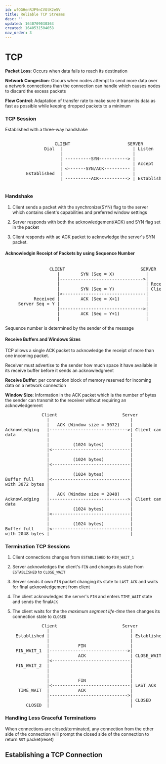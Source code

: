 ```yaml
---
id: wfOGHenRJP9nCVGtK2e5V
title: Reliable TCP Streams
desc: ''
updated: 1640709030363
created: 1640531504058
nav_order: 3
---
```


# TCP

**Packet Loss**: Occurs when data fails to reach its destination

**Network Congestion**: Occurs when nodes attempt to send more data over a network connections than the connection can handle which causes nodes to discard the excess packets

**Flow Control**: Adaptation of transfer rate to make sure it transmits data as fast as possible while keeping dropped packets to a minimum


### TCP Session

Established with a three-way handshake

<pre>

                   CLIENT                      SERVER
               Dial  |                           | Listen
                     |                           |
                     | ----------SYN-----------> |
                     |                           | Accept
                     | <-------SYN/ACK---------- |
        Established  |                           |
                     | ----------ACK-----------> | Established

</pre>

### Handshake

1. Client sends a packet with the synchronize(SYN) flag to the server which contains client's capabilities and preferred window settings

2. Server responds with both the acknowledgement(ACK) and SYN flag set in the packet

3. Client responds with ac ACK packet to acknowledge the server's SYN packet.


#### Acknowledgin Receipt of Packets by using Sequence Number
<pre>

                 CLIENT                             SERVER
                    |        SYN (Seq = X)            |
                    |-------------------------------->|
                    |                                 | Received
                    |        SYN (Seq = Y)            | Client Seq = X
                    |<--------------------------------|
           Received |        ACK (Seq = X+1)          |
     Server Seq = Y |                                 |
                    |-------------------------------->|
                    |        ACK (Seq = Y+1)          |
                    |                                 |
</pre>

Sequence number is determined by the sender of the message

#### Receive Buffers and Windows Sizes

TCP allows a single ACK packet to acknowledge the receipt of more than one incoming packet.

Receiver must advertise to the sender how much space it have available in its receive buffer before it sends an acknowledgment

**Receive Buffer**: per connection block of memory reserved for incoming data on a network connection

**Window Size**: Information in the ACK packet which is the number of bytes the sender can transmit to the receiver without requiring an acknowledgement

<pre>
              Client                         Server
                |                               |
                |   ACK (Window size = 3072)    |
Acknowledging   |------------------------------>| Client can Receive 3072 bytes
data            |                               |
                |                               |
                |         (1024 bytes)          |
                |<------------------------------|
                |                               |
                |         (1024 bytes)          |
                |<------------------------------|
                |                               |
                |         (1024 bytes)          |
Buffer full     |<------------------------------|
with 3072 bytes |                               |
                |                               |
                |   ACK (Window size = 2048)    |
Acknowledging   |------------------------------>| Client can Receive 2048 bytes
data            |                               |
                |         (1024 bytes)          |
                |<------------------------------|
                |                               |
                |         (1024 bytes)          |
Buffer full     |<------------------------------|
with 2048 bytes |                               |
</pre>

### Termination TCP Sessions

1. Client connections changes from `ESTABLISHED` to `FIN_WAIT_1`

2. Server acknowledges the client's `FIN` and changes its state from `ESTABLISHED` to `CLOSE_WAIT`

3. Server sends it own `FIN` packet changing its state to `LAST_ACK` and waits for final acknowledgement from client

4. The client acknowledges the server's `FIN` and enters `TIME_WAIT` state and sends the final`ACK`

5. The client waits for the the *maximum segment life-time* then changes its connection state to `CLOSED`

<pre>
              Client                         Server
                |                               |
    Established |                               | Established
                |                               |
                |           FIN                 |
    FIN_WAIT_1  |------------------------------>|
                |           ACK                 | CLOSE_WAIT
                |<------------------------------|
    FIN_WAIT_2  |                               |
                |                               |
                |                               |
                |           FIN                 |
                |<------------------------------| LAST_ACK
     TIME_WAIT  |           ACK                 |
                |------------------------------>|
                |                               | CLOSED
        CLOSED  |                               |
</pre>


### Handling Less Graceful Terminations

When connections are closed/terminated, any connection from the other side of the connection will prompt the closed side of the connection to return  `RST` packet(reset)


## Establishing a TCP Connection
